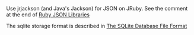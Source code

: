 Use jrjackson (and Java's Jackson) for JSON on JRuby.  See the comment 
at the end of [Ruby JSON 
Libraries](http://japgolly.blogspot.co.uk/2012/04/ruby-json-libraries.html)

The sqlite storage format is described in [The SQLite Database File 
Format ](http://www.sqlite.org/fileformat2.html)
